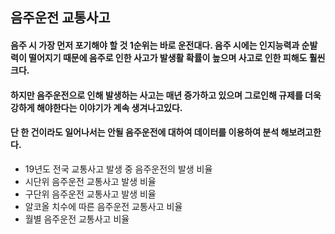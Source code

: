 ## 음주운전 교통사고
#### 음주 시 가장 먼저 포기해야 할 것 1순위는 바로 운전대다. 음주 시에는 인지능력과 순발력이 떨어지기 때문에 음주로 인한 사고가 발생활 확률이 높으며 사고로 인한 피해도 훨씬 크다.
#### 하지만 음주운전으로 인해 발생하는 사고는 매년 증가하고 있으며 그로인해 규제를 더욱 강하게 해야한다는 이야기가 계속 생겨나고있다.
#### 단 한 건이라도 일어나서는 안될 음주운전에 대하여 데이터를 이용하여 분석 해보려고한다.

- 19년도 전국 교통사고 발생 중 음주운전의 발생 비율
- 시단위 음주운전 교통사고 발생 비율
- 구단위 음주운전 교통사고 발생 비율
- 알코올 치수에 따른 음주운전 교통사고 비율
- 월별 음주운전 교통사고 비율
